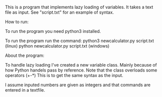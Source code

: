 This is a program that implements lazy loading of variables. 
It takes a text file as input. See "script.txt" for an example of syntax. 




How to run: 

To run the program you need python3 installed.

To run the program run the command: 
python3 newcalculator.py script.txt (linux)
python newcalculator.py script.txt (windows)



About the program:

To handle lazy loading I've created a new variable class. Mainly because 
of how Python handels pass by reference. Note that the class overloads some operators (+-*)
This is to get the same syntax as the input.


I assume inputed numbers are given as integers and that commands are entered in a textfile.


